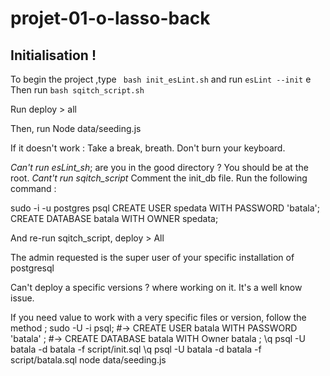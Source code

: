 # projet-01-o-lasso-back

## Initialisation !

To begin the project ,type   ``` bash init_esLint.sh```
 and run ``` esLint --init ```
e
Then run  ```bash sqitch_script.sh```

Run deploy > all

Then, run Node data/seeding.js

If it doesn't work :
Take a break, breath. Don't burn your keyboard.

*Can't run esLint_sh*; are you in the good directory ? You should be at the root.
*Cant't run sqitch_script*
Comment the init_db file. Run the following command :

sudo -i -u postgres psql
CREATE USER spedata WITH PASSWORD 'batala';
CREATE DATABASE batala WITH OWNER spedata;

And re-run sqitch_script, deploy > All 

The admin requested is the super user of your specific installation of postgresql

Can't deploy a specific versions ? where working on it. It's a well know issue.

 If you need value to work with a very specific files or version, follow the method ;
sudo -U -i psql;
#-> CREATE USER batala WITH PASSWORD 'batala' ;
#-> CREATE DATABASE batala WITH Owner batala ;
\q
psql -U batala -d batala -f script/init.sql
\q
psql -U batala -d batala -f script/batala.sql
node data/seeding.js
